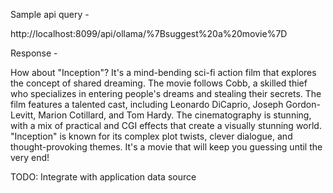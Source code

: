 Sample api query - 

http://localhost:8099/api/ollama/%7Bsuggest%20a%20movie%7D

Response -

How about "Inception"? It's a mind-bending sci-fi action film that explores the concept of shared dreaming. The movie follows Cobb, a skilled thief who specializes in entering people's dreams and stealing their secrets. The film features a talented cast, including Leonardo DiCaprio, Joseph Gordon-Levitt, Marion Cotillard, and Tom Hardy. The cinematography is stunning, with a mix of practical and CGI effects that create a visually stunning world. "Inception" is known for its complex plot twists, clever dialogue, and thought-provoking themes. It's a movie that will keep you guessing until the very end!

TODO:
Integrate with application data source
